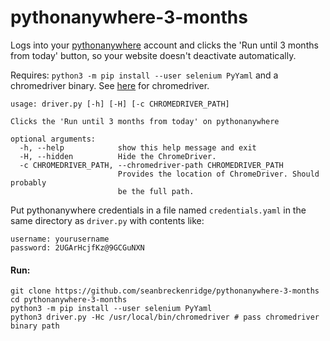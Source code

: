 # pythonanywhere-3-months

Logs into your [pythonanywhere](https://www.pythonanywhere.com/) account and clicks the 'Run until 3 months from today' button, so your website doesn't deactivate automatically.

Requires: `python3 -m pip install --user selenium PyYaml` and a chromedriver binary. See [here](https://gist.github.com/seanbreckenridge/709a824b8c56ea22dbf4e86a7804287d) for chromedriver.

```
usage: driver.py [-h] [-H] [-c CHROMEDRIVER_PATH]

Clicks the 'Run until 3 months from today' on pythonanywhere

optional arguments:
  -h, --help            show this help message and exit
  -H, --hidden          Hide the ChromeDriver.
  -c CHROMEDRIVER_PATH, --chromedriver-path CHROMEDRIVER_PATH
                        Provides the location of ChromeDriver. Should probably
                        be the full path.
```

Put pythonanywhere credentials in a file named `credentials.yaml` in the same directory as `driver.py` with contents like:

```
username: yourusername
password: 2UGArHcjfKz@9GCGuNXN
```

#### Run:

```
git clone https://github.com/seanbreckenridge/pythonanywhere-3-months
cd pythonanywhere-3-months
python3 -m pip install --user selenium PyYaml
python3 driver.py -Hc /usr/local/bin/chromedriver # pass chromedriver binary path
```
